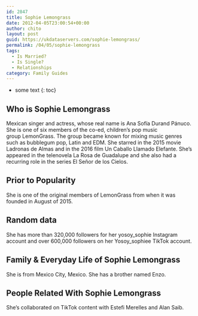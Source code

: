 ```yaml
---
id: 2847
title: Sophie Lemongrass
date: 2012-04-05T23:00:54+00:00
author: chito
layout: post
guid: https://ukdataservers.com/sophie-lemongrass/
permalink: /04/05/sophie-lemongrass
tags:
  - Is Married?
  - Is Single?
  - Relationships
category: Family Guides
---
```


* some text
{: toc}
          
          
## Who is  Sophie Lemongrass
                  
                  
                  
Mexican singer and actress, whose real name is Ana Sofía Durand Pánuco. She is one of six members of the co-ed, children&#8217;s pop music group LemonGrass. The group became known for mixing music genres such as bubblegum pop, Latin and EDM. She starred in the 2015 movie Ladronas de Almas and in the 2016 film Un Caballo Llamado Elefante. She&#8217;s appeared in the telenovela La Rosa de Guadalupe and she also had a recurring role in the series El Señor de los Cielos.  
                  
                
                
                
## Prior to Popularity 
                  
                  
                  
She is one of the original members of LemonGrass from when it was founded in August of 2015.
                  
                
                
                
## Random data 
                  
                  
                  
She has more than 320,000 followers for her yosoy_sophie Instagram account and over 600,000 followers on her Yosoy_sophiee TikTok account. 
                  
                
                
                
## Family & Everyday Life of Sophie Lemongrass
                  
                  
                  
She is from Mexico City, Mexico. She has a brother named Enzo. 
                  
                
                
                
## People Related With  Sophie Lemongrass
                  
                  
                  
She&#8217;s collaborated on TikTok content with Estefi Merelles and Alan Saib.
                  
                
              
            
          
          
          
    
    
  
